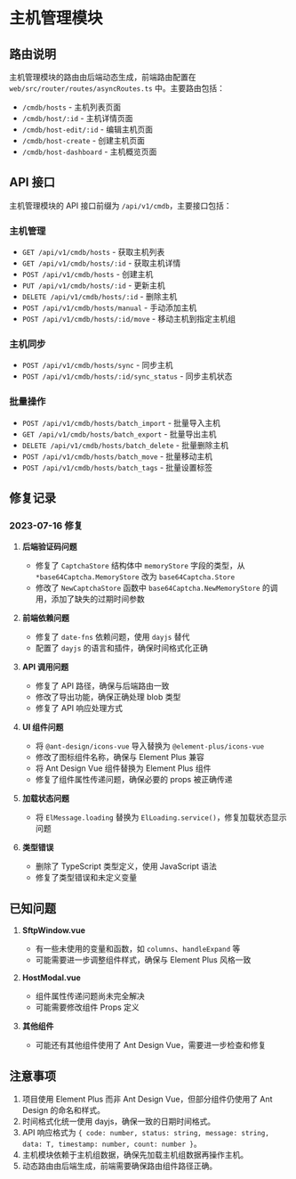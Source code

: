 # 主机管理模块

## 路由说明

主机管理模块的路由由后端动态生成，前端路由配置在 `web/src/router/routes/asyncRoutes.ts` 中。主要路由包括：

- `/cmdb/hosts` - 主机列表页面
- `/cmdb/host/:id` - 主机详情页面
- `/cmdb/host-edit/:id` - 编辑主机页面
- `/cmdb/host-create` - 创建主机页面
- `/cmdb/host-dashboard` - 主机概览页面

## API 接口

主机管理模块的 API 接口前缀为 `/api/v1/cmdb`，主要接口包括：

### 主机管理

- `GET /api/v1/cmdb/hosts` - 获取主机列表
- `GET /api/v1/cmdb/hosts/:id` - 获取主机详情
- `POST /api/v1/cmdb/hosts` - 创建主机
- `PUT /api/v1/cmdb/hosts/:id` - 更新主机
- `DELETE /api/v1/cmdb/hosts/:id` - 删除主机
- `POST /api/v1/cmdb/hosts/manual` - 手动添加主机
- `POST /api/v1/cmdb/hosts/:id/move` - 移动主机到指定主机组

### 主机同步

- `POST /api/v1/cmdb/hosts/sync` - 同步主机
- `POST /api/v1/cmdb/hosts/:id/sync_status` - 同步主机状态

### 批量操作

- `POST /api/v1/cmdb/hosts/batch_import` - 批量导入主机
- `GET /api/v1/cmdb/hosts/batch_export` - 批量导出主机
- `DELETE /api/v1/cmdb/hosts/batch_delete` - 批量删除主机
- `POST /api/v1/cmdb/hosts/batch_move` - 批量移动主机
- `POST /api/v1/cmdb/hosts/batch_tags` - 批量设置标签

## 修复记录

### 2023-07-16 修复

1. **后端验证码问题**
   - 修复了 `CaptchaStore` 结构体中 `memoryStore` 字段的类型，从 `*base64Captcha.MemoryStore` 改为 `base64Captcha.Store`
   - 修改了 `NewCaptchaStore` 函数中 `base64Captcha.NewMemoryStore` 的调用，添加了缺失的过期时间参数

2. **前端依赖问题**
   - 修复了 `date-fns` 依赖问题，使用 `dayjs` 替代
   - 配置了 `dayjs` 的语言和插件，确保时间格式化正确

3. **API 调用问题**
   - 修复了 API 路径，确保与后端路由一致
   - 修改了导出功能，确保正确处理 blob 类型
   - 修复了 API 响应处理方式

4. **UI 组件问题**
   - 将 `@ant-design/icons-vue` 导入替换为 `@element-plus/icons-vue`
   - 修改了图标组件名称，确保与 Element Plus 兼容
   - 将 Ant Design Vue 组件替换为 Element Plus 组件
   - 修复了组件属性传递问题，确保必要的 props 被正确传递

5. **加载状态问题**
   - 将 `ElMessage.loading` 替换为 `ElLoading.service()`，修复加载状态显示问题

6. **类型错误**
   - 删除了 TypeScript 类型定义，使用 JavaScript 语法
   - 修复了类型错误和未定义变量

## 已知问题

1. **SftpWindow.vue**
   - 有一些未使用的变量和函数，如 `columns`、`handleExpand` 等
   - 可能需要进一步调整组件样式，确保与 Element Plus 风格一致

2. **HostModal.vue**
   - 组件属性传递问题尚未完全解决
   - 可能需要修改组件 Props 定义

3. **其他组件**
   - 可能还有其他组件使用了 Ant Design Vue，需要进一步检查和修复

## 注意事项

1. 项目使用 Element Plus 而非 Ant Design Vue，但部分组件仍使用了 Ant Design 的命名和样式。
2. 时间格式化统一使用 dayjs，确保一致的日期时间格式。
3. API 响应格式为 `{ code: number, status: string, message: string, data: T, timestamp: number, count: number }`。
4. 主机模块依赖于主机组数据，确保先加载主机组数据再操作主机。
5. 动态路由由后端生成，前端需要确保路由组件路径正确。 
